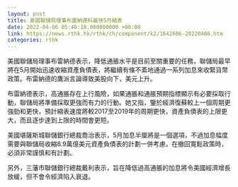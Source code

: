```yaml
---
layout: post
title: 美國聯儲局理事布雷納德料最快5月縮表
date: 2022-04-06 05:46:18.000000000 +08:00
link: https://news.rthk.hk/rthk/ch/component/k2/1642606-20220406.htm
categories: rthk
---
```


美國聯儲局理事布雷納德表示，降低通脹水平是目前至關重要的任務，聯儲局最早將在5月開始迅速收縮資產負債表，將繼續有條不紊地通過一系列加息來收緊貨幣政策。布雷納德的鷹派言論導致美股向下，美元上升。

布雷納德表示，高通脹存在上行風險，如果通脹和通脹預期指標顯示有必要採取行動，聯儲局將準備採取更強而有力的行動。她又指，鑒於經濟復蘇較上一個周期更強勁和更快，預計縮表速度將較2017至2019年的周期更快，資產負債表的上限更大，而且逐步達到上限的時間會更短。

美國堪薩斯城聯儲銀行總裁喬治表示，5月加息半厘將是一個選項，不過加息幅度需要與聯儲局收縮8.9萬億美元資產負債表的計劃一併考慮。在撤回寬鬆政策時，必須非常謹慎和有計劃。

另外，三藩市聯儲銀行總裁戴利表示，旨在降低過高通脹的加息將令美國經濟增長放緩，但不會令經濟陷入衰退。
